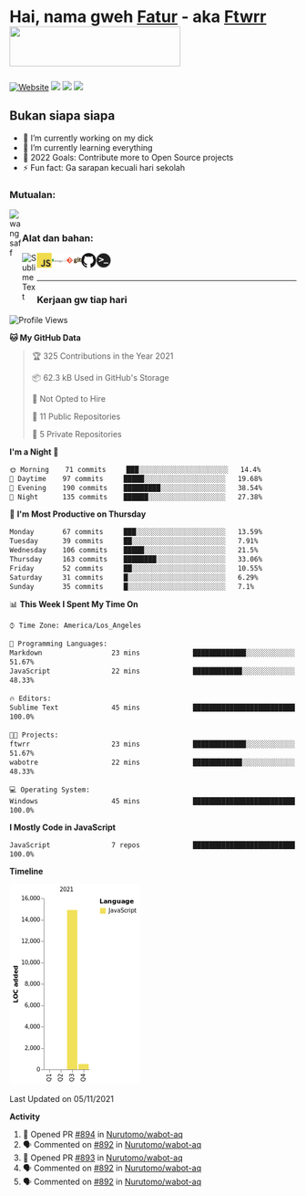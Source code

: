 # Hai, nama gweh [Fatur][whatsapp] - aka [Ftwrr][website] <img src="https://c.tenor.com/pvFJwncehzIAAAAM/hello-there-private-from-penguins-of-madagascar.gif" width="300" height="70" />

[![Website](https://img.shields.io/website?label=Ftwrr&style=for-the-badge&url=https://github.com/Ftwrr&logo=onlyfans)](https://github.com/Ftwrr)
<img src="https://github.githubassets.com/images/mona-whisper.gif" />
<img src="https://static.wikia.nocookie.net/ab108fb9-54e3-42a3-99dc-1f0c09fc4524" /> 
<img src="https://camo.githubusercontent.com/ece04e9e6d8e7370a88024f41d544915e01ce71b5457326c08349cc282ccf2d4/68747470733a2f2f6d65646961332e67697068792e636f6d2f6d656469612f6c6e377a32655772696951416c6c6656636e2f323030772e77656270" /> 

## Bukan siapa siapa

- 🔭 I’m currently working on my dick
- 🌱 I’m currently learning everything
- 🥅 2022 Goals: Contribute more to Open Source projects
- ⚡ Fun fact: Ga sarapan kecuali hari sekolah

### Mutualan:

[<img align="left" alt="wangsaff" width="22px" src="https://raw.githubusercontent.com/Templarian/MaterialDesign/master/svg/whatsapp.svg" />][whatsapp]


<br />

### Alat dan bahan:

[<img align="left" alt="Sublime Text" width="26px" src="https://www.sublimehq.com/images/sublime_text.png" />][sublimetext]
[<img align="left" alt="JavaScript" width="26px" src="https://raw.githubusercontent.com/github/explore/80688e429a7d4ef2fca1e82350fe8e3517d3494d/topics/javascript/javascript.png" />][javascript]
[<img align="left" alt="MongoDB" width="26px" src="https://raw.githubusercontent.com/github/explore/80688e429a7d4ef2fca1e82350fe8e3517d3494d/topics/mongodb/mongodb.png" />][mongodb]
[<img align="left" alt="Git" width="26px" src="https://raw.githubusercontent.com/github/explore/80688e429a7d4ef2fca1e82350fe8e3517d3494d/topics/git/git.png" />][git]
[<img align="left" alt="GitHub" width="26px" src="https://raw.githubusercontent.com/github/explore/78df643247d429f6cc873026c0622819ad797942/topics/github/github.png" />][github]
[<img align="left" alt="Terminal" width="26px" src="https://raw.githubusercontent.com/github/explore/80688e429a7d4ef2fca1e82350fe8e3517d3494d/topics/terminal/terminal.png" />][terminal]

<br />
<br />

---

### Kerjaan gw tiap hari

<!--START_SECTION:waka-->
![Profile Views](http://img.shields.io/badge/Profile%20Views-119-blue)

**🐱 My GitHub Data** 

> 🏆 325 Contributions in the Year 2021
 > 
> 📦 62.3 kB Used in GitHub's Storage 
 > 
> 🚫 Not Opted to Hire
 > 
> 📜 11 Public Repositories 
 > 
> 🔑 5 Private Repositories  
 > 
**I'm a Night 🦉** 

```text
🌞 Morning    71 commits     ███░░░░░░░░░░░░░░░░░░░░░░   14.4% 
🌆 Daytime    97 commits     █████░░░░░░░░░░░░░░░░░░░░   19.68% 
🌃 Evening    190 commits    █████████░░░░░░░░░░░░░░░░   38.54% 
🌙 Night      135 commits    ██████░░░░░░░░░░░░░░░░░░░   27.38%

```
📅 **I'm Most Productive on Thursday** 

```text
Monday       67 commits     ███░░░░░░░░░░░░░░░░░░░░░░   13.59% 
Tuesday      39 commits     ██░░░░░░░░░░░░░░░░░░░░░░░   7.91% 
Wednesday    106 commits    █████░░░░░░░░░░░░░░░░░░░░   21.5% 
Thursday     163 commits    ████████░░░░░░░░░░░░░░░░░   33.06% 
Friday       52 commits     ██░░░░░░░░░░░░░░░░░░░░░░░   10.55% 
Saturday     31 commits     █░░░░░░░░░░░░░░░░░░░░░░░░   6.29% 
Sunday       35 commits     █░░░░░░░░░░░░░░░░░░░░░░░░   7.1%

```


📊 **This Week I Spent My Time On** 

```text
⌚︎ Time Zone: America/Los_Angeles

💬 Programming Languages: 
Markdown                 23 mins             █████████████░░░░░░░░░░░░   51.67% 
JavaScript               22 mins             ████████████░░░░░░░░░░░░░   48.33%

🔥 Editors: 
Sublime Text             45 mins             █████████████████████████   100.0%

🐱‍💻 Projects: 
ftwrr                    23 mins             █████████████░░░░░░░░░░░░   51.67% 
wabotre                  22 mins             ████████████░░░░░░░░░░░░░   48.33%

💻 Operating System: 
Windows                  45 mins             █████████████████████████   100.0%

```

**I Mostly Code in JavaScript** 

```text
JavaScript               7 repos             █████████████████████████   100.0%

```


**Timeline**

![Chart not found](https://raw.githubusercontent.com/Ftwrr/Ftwrr/main/charts/bar_graph.png) 


 Last Updated on 05/11/2021
<!--END_SECTION:waka-->

**Activity**
<!--START_SECTION:activity-->
1. 💪 Opened PR [#894](https://github.com/Nurutomo/wabot-aq/pull/894) in [Nurutomo/wabot-aq](https://github.com/Nurutomo/wabot-aq)
2. 🗣 Commented on [#892](https://github.com/Nurutomo/wabot-aq/issues/892) in [Nurutomo/wabot-aq](https://github.com/Nurutomo/wabot-aq)
3. 💪 Opened PR [#893](https://github.com/Nurutomo/wabot-aq/pull/893) in [Nurutomo/wabot-aq](https://github.com/Nurutomo/wabot-aq)
4. 🗣 Commented on [#892](https://github.com/Nurutomo/wabot-aq/issues/892) in [Nurutomo/wabot-aq](https://github.com/Nurutomo/wabot-aq)
5. 🗣 Commented on [#892](https://github.com/Nurutomo/wabot-aq/issues/892) in [Nurutomo/wabot-aq](https://github.com/Nurutomo/wabot-aq)
<!--END_SECTION:activity-->

[website]: https://github.com/Ftwrr
[whatsapp]: https://api.whatsapp.com/send/?phone=62823944158720&text&app_absent=0
[sublimetext]: https://www.sublimetext.com/
[javascript]: https://www.javascript.com/
[mongodb]: https://www.mongodb.com/
[git]: https://git-scm.com/
[github]: https://github.com/
[terminal]: https://docs.microsoft.com/en-us/windows/terminal/
